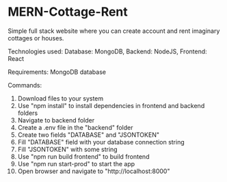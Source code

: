 ﻿# MERN-Cottage-Rent

 Simple full stack website where you can create account and rent imaginary cottages or houses.
 
 Technologies used: Database: MongoDB, Backend: NodeJS, Frontend: React

 Requirements: MongoDB database

Commands:

1. Download files to your system
2. Use "npm install" to install dependencies in frontend and backend folders
3. Navigate to backend folder
4. Create a .env file in the "backend" folder
5. Create two fields "DATABASE" and "JSONTOKEN"
6. Fill "DATABASE" field with your database connection string
7. Fill "JSONTOKEN" with some string
8. Use "npm run build frontend" to build frontend
9. Use "npm run start-prod" to start the app
10. Open browser and navigate to "http://localhost:8000"

